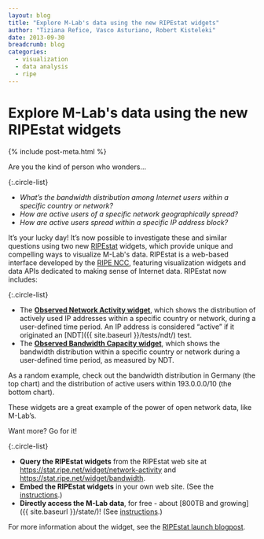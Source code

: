 ```yaml
---
layout: blog
title: "Explore M-Lab's data using the new RIPEstat widgets"
author: "Tiziana Refice, Vasco Asturiano, Robert Kisteleki"
date: 2013-09-30
breadcrumb: blog
categories:
  - visualization
  - data analysis
  - ripe
---
```


# Explore M-Lab's data using the new RIPEstat widgets
{% include post-meta.html %}

Are you the kind of person who wonders…

{:.circle-list}
- *What’s the bandwidth distribution among Internet users within a specific country or network?*
- *How are active users of a specific network geographically spread?*
- *How are active users spread within a specific IP address block?*

<!--more-->

It’s your lucky day! It’s now possible to investigate these and similar questions using two new [RIPEstat](https://stat.ripe.net/) widgets, which provide unique and compelling ways to visualize M-Lab's data. RIPEstat is a web-based interface developed by the [RIPE NCC](http://www.ripe.net/), featuring visualization widgets and data APIs dedicated to making sense of Internet data. RIPEstat now includes:

{:.circle-list}
- The **[Observed Network Activity widget](https://stat.ripe.net/widget/network-activity)**, which shows the distribution of actively used IP addresses within a specific country or network, during a user-defined time period. An IP address is considered “active” if it originated an [NDT]({{ site.baseurl }}/tests/ndt/) test.
- The **[Observed Bandwidth Capacity widget](https://stat.ripe.net/widget/bandwidth)**, which shows the bandwidth distribution within a specific country or network during a user-defined time period, as measured by NDT.

As a random example, check out the bandwidth distribution in Germany (the top chart) and the distribution of active users within 193.0.0.0/10 (the bottom chart).

These widgets are a great example of the power of open network data, like M-Lab’s.

Want more? Go for it!

{:.circle-list}
- **Query the RIPEstat widgets** from the RIPEstat web site at <https://stat.ripe.net/widget/network-activity> and <https://stat.ripe.net/widget/bandwidth>.
- **Embed the RIPEstat widgets** in your own web site. (See the [instructions](https://stat.ripe.net/index/documentation/interfaces-apis).)
- **Directly access the M-Lab data**, for free - about [800TB and growing]({{ site.baseurl }}/state/)! (See [instructions](https://code.google.com/p/m-lab/wiki/HowToAccessMLabData).)

For more information about the widget, see the [RIPEstat launch blogpost](https://labs.ripe.net/Members/vastur/visualising-bandwidth-capacity-in-ripestat-using-m-lab-data).